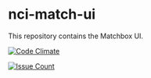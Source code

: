 # nci-match-ui
This repository contains the Matchbox UI.

[![Code Climate](https://codeclimate.com/github/CBIIT/nci-match-ui/badges/gpa.svg)](https://codeclimate.com/github/CBIIT/nci-match-ui)

[![Issue Count](https://codeclimate.com/github/CBIIT/nci-match-ui/badges/issue_count.svg)](https://codeclimate.com/github/CBIIT/nci-match-ui)
